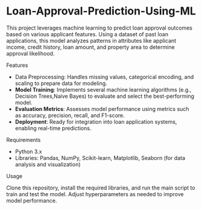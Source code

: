# Loan-Approval-Prediction-Using-ML



This project leverages machine learning to predict loan approval outcomes based on various applicant features. Using a dataset of past loan applications, this model analyzes patterns in attributes like applicant income, credit history, loan amount, and property area to determine approval likelihood.

 Features

- Data Preprocessing: Handles missing values, categorical encoding, and scaling to prepare data for modeling.
- **Model Training**: Implements several machine learning algorithms (e.g.,  Decision Trees,Naive Bayes) to evaluate and select the best-performing model.
- **Evaluation Metrics**: Assesses model performance using metrics such as accuracy, precision, recall, and F1-score.
- **Deployment**: Ready for integration into loan application systems, enabling real-time predictions.

Requirements

- Python 3.x
- Libraries: Pandas, NumPy, Scikit-learn, Matplotlib, Seaborn (for data analysis and visualization)

 Usage

Clone this repository, install the required libraries, and run the main script to train and test the model. Adjust hyperparameters as needed to improve model performance.
